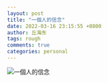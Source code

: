 ```yaml
---
layout: post
title: "一個人的信念"
date: 2022-03-16 23:15:55 +0800
author: 丘海东 
tags: rough
comments: true
categories: personal
---
```

![一個人的信念](http://r.photo.store.qq.com/psc?/V53xBhKC4JFvE03uTNAL1QWxNF0HxUKl/TmEUgtj9EK6.7V8ajmQrEKwFpMviO8W1E*JH4erI.jmNNlwKNTQArGB05cxXhuyatr8F.HTHZbG0Hx*r6W4GgfHHIITo3WNVZW.b*hffKgE!/r)
